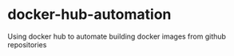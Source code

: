 # docker-hub-automation
Using docker hub to automate building docker images from github repositories 

